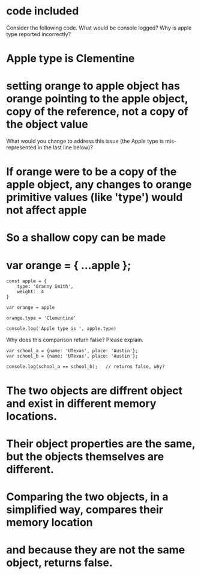 # code included

Consider the following code.  What would be console logged?  Why is apple type reported incorrectly?
# Apple type is Clementine
# setting orange to apple object has orange pointing to the apple object, copy of the reference, not a copy of the object value

What would you change to address this issue (the Apple type is mis-represented in the last line below)?
# If orange were to be a copy of the apple object, any changes to orange primitive values (like 'type') would not affect apple
# So a shallow copy can be made 
# var orange = { ...apple };


    const apple = {
        type: 'Granny Smith',
        weight:  4
    }

    var orange = apple

    orange.type = 'Clementine'

    console.log('Apple type is ', apple.type)


Why does this comparison return false?  Please explain.

    var school_a = {name: 'UTexas', place: 'Austin'};
    var school_b = {name: 'UTexas', place: 'Austin'};

    console.log(school_a == school_b);   // returns false, why?
# The two objects are diffrent object and exist in different memory locations.
# Their object properties are the same, but the objects themselves are different.
# Comparing the two objects, in a simplified way, compares their memory location
# and because they are not the same object, returns false.
